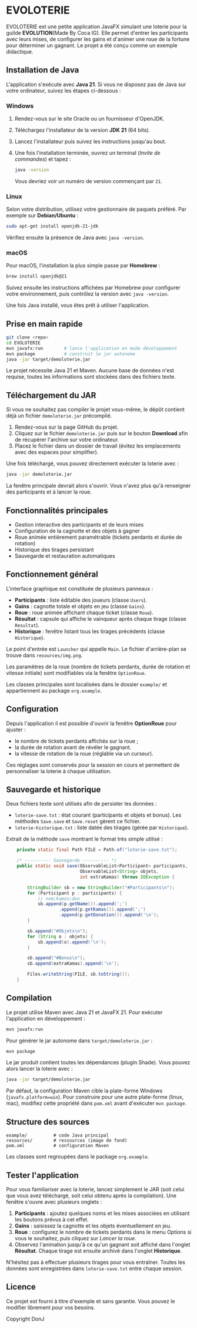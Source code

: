 # EVOLOTERIE

EVOLOTERIE est une petite application JavaFX simulant une loterie pour la guilde **EVOLUTION**(Made By Coca IG). Elle permet d'entrer les participants avec leurs mises, de configurer les gains et d'animer une roue de la fortune pour déterminer un gagnant. Le projet a été conçu comme un exemple didactique.

## Installation de Java

L'application s'exécute avec **Java&nbsp;21**. Si vous ne disposez pas de Java sur votre ordinateur, suivez les étapes ci-dessous :

### Windows

1. Rendez-vous sur le site Oracle ou un fournisseur d'OpenJDK.
2. Téléchargez l'installateur de la version **JDK&nbsp;21** (64&nbsp;bits).
3. Lancez l'installateur puis suivez les instructions jusqu'au bout.
4. Une fois l'installation terminée, ouvrez un terminal (*Invite de commandes*) et tapez :

   ```bash
   java -version
   ```

   Vous devriez voir un numéro de version commençant par `21`.

### Linux

Selon votre distribution, utilisez votre gestionnaire de paquets préféré. Par exemple sur **Debian/Ubuntu** :

```bash
sudo apt-get install openjdk-21-jdk
```

Vérifiez ensuite la présence de Java avec `java -version`.

### macOS

Pour macOS, l'installation la plus simple passe par **Homebrew** :

```bash
brew install openjdk@21
```

Suivez ensuite les instructions affichées par Homebrew pour configurer votre environnement, puis contrôlez la version avec `java -version`.

Une fois Java installé, vous êtes prêt à utiliser l'application.

## Prise en main rapide

```bash
git clone <repo>
cd EVOLOTERIE
mvn javafx:run        # lance l'application en mode développement
mvn package           # construit le jar autonome
java -jar target/demoloterie.jar
```

Le projet nécessite Java 21 et Maven. Aucune base de données n'est requise, toutes les informations sont stockées dans des fichiers texte.

## Téléchargement du JAR

Si vous ne souhaitez pas compiler le projet vous-même, le dépôt contient déjà un fichier `demoloterie.jar` précompilé.

1. Rendez-vous sur la page GitHub du projet.
2. Cliquez sur le fichier `demoloterie.jar` puis sur le bouton **Download** afin de récupérer l'archive sur votre ordinateur.
3. Placez le fichier dans un dossier de travail (évitez les emplacements avec des espaces pour simplifier).

Une fois téléchargé, vous pouvez directement exécuter la loterie avec :

```bash
java -jar demoloterie.jar
```

La fenêtre principale devrait alors s'ouvrir. Vous n'avez plus qu'à renseigner des participants et à lancer la roue.

## Fonctionnalités principales

- Gestion interactive des participants et de leurs mises
- Configuration de la cagnotte et des objets à gagner
- Roue animée entièrement paramétrable (tickets perdants et durée de rotation)
- Historique des tirages persistant
- Sauvegarde et restauration automatiques

## Fonctionnement général

L'interface graphique est constituée de plusieurs panneaux :

- **Participants** : liste éditable des joueurs (classe `Users`).
- **Gains** : cagnotte totale et objets en jeu (classe `Gains`).
- **Roue** : roue animée affichant chaque ticket (classe `Roue`).
- **Résultat** : capsule qui affiche le vainqueur après chaque tirage (classe `Resultat`).
- **Historique** : fenêtre listant tous les tirages précédents (classe `Historique`).

Le point d'entrée est `Launcher` qui appelle `Main`. Le fichier d'arrière-plan se trouve dans `resources/img.png`.

Les paramètres de la roue (nombre de tickets perdants, durée de rotation et vitesse initiale) sont modifiables via la fenêtre `OptionRoue`.

Les classes principales sont localisées dans le dossier `example/` et appartiennent au package `org.example`.

## Configuration

Depuis l'application il est possible d'ouvrir la fenêtre **OptionRoue** pour ajuster :

- le nombre de tickets perdants affichés sur la roue ;
- la durée de rotation avant de révéler le gagnant.
 - la vitesse de rotation de la roue (réglable via un curseur).

Ces réglages sont conservés pour la session en cours et permettent de personnaliser la loterie à chaque utilisation.

## Sauvegarde et historique

Deux fichiers texte sont utilisés afin de persister les données :

- `loterie-save.txt` : état courant (participants et objets et bonus). Les méthodes `Save.save` et `Save.reset` gèrent ce fichier.
- `loterie-historique.txt` : liste datée des tirages (gérée par `Historique`).

Extrait de la méthode `save` montrant le format très simple utilisé :

```java
    private static final Path FILE = Path.of("loterie-save.txt");

    /* ---------- Sauvegarde ---------- */
    public static void save(ObservableList<Participant> participants,
                            ObservableList<String> objets,
                            int extraKamas) throws IOException {

        StringBuilder sb = new StringBuilder("#Participants\n");
        for (Participant p : participants) {
            // nom;kamas;don
            sb.append(p.getName()).append(';')
                    .append(p.getKamas()).append(';')
                    .append(p.getDonation()).append('\n');
        }

        sb.append("#Objets\n");
        for (String o : objets) {
            sb.append(o).append('\n');
        }

        sb.append("#Bonus\n");
        sb.append(extraKamas).append('\n');

        Files.writeString(FILE, sb.toString());
    }
```

## Compilation

Le projet utilise Maven avec Java 21 et JavaFX 21.
Pour exécuter l'application en développement :

```bash
mvn javafx:run
```

Pour générer le jar autonome dans `target/demoloterie.jar` :

```bash
mvn package
```

Le jar produit contient toutes les dépendances (plugin Shade). Vous pouvez alors lancer la loterie avec :

```bash
java -jar target/demoloterie.jar
```

Par défaut, la configuration Maven cible la plate-forme Windows (`javafx.platform=win`).
Pour construire pour une autre plate-forme (linux, mac), modifiez cette propriété dans `pom.xml` avant d'exécuter `mvn package`.

## Structure des sources

```
example/          # code Java principal
resources/        # ressources (image de fond)
pom.xml           # configuration Maven
```

Les classes sont regroupées dans le package `org.example`.

## Tester l'application

Pour vous familiariser avec la loterie, lancez simplement le JAR (soit celui que
vous avez téléchargé, soit celui obtenu après la compilation). Une fenêtre
s'ouvre avec plusieurs onglets :

1. **Participants** : ajoutez quelques noms et les mises associées en
   utilisant les boutons prévus à cet effet.
2. **Gains** : saisissez la cagnotte et les objets éventuellement en jeu.
3. **Roue** : configurez le nombre de tickets perdants dans le menu Options si
   vous le souhaitez, puis cliquez sur *Lancer la roue*.
4. Observez l'animation jusqu'à ce qu'un gagnant soit affiché dans l'onglet
   **Résultat**. Chaque tirage est ensuite archivé dans l'onglet **Historique**.

N'hésitez pas à effectuer plusieurs tirages pour vous entraîner. Toutes les
données sont enregistrées dans `loterie-save.txt` entre chaque session.

## Licence

Ce projet est fourni à titre d'exemple et sans garantie. Vous pouvez le modifier librement pour vos besoins.


Copyright DonJ
